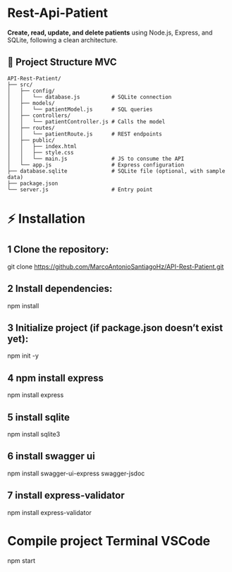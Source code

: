 # Rest-Api-Patient
**Create, read, update, and delete patients** using Node.js, Express, and SQLite, following a clean architecture.

## 📁 Project Structure MVC

```
API-Rest-Patient/
├── src/
│   ├── config/
│   │   └── database.js          # SQLite connection
│   ├── models/
│   │   └── patientModel.js      # SQL queries
│   ├── controllers/
│   │   └── patientController.js # Calls the model
│   ├── routes/
│   │   └── patientRoute.js      # REST endpoints
│   ├── public/
│   │   ├── index.html
│   │   ├── style.css
│   │   └── main.js              # JS to consume the API
│   └── app.js                   # Express configuration
├── database.sqlite              # SQLite file (optional, with sample data)
├── package.json
└── server.js                    # Entry point
```
# ⚡ Installation

## 1 Clone the repository:
git clone https://github.com/MarcoAntonioSantiagoHz/API-Rest-Patient.git

## 2 Install dependencies:
npm install

## 3 Initialize project (if package.json doesn’t exist yet):
npm init -y

## 4 npm install express
npm install express

## 5 install sqlite
npm install sqlite3

## 6 install swagger ui
npm install swagger-ui-express swagger-jsdoc

## 7 install express-validator
npm install express-validator


# Compile project Terminal VSCode
npm start